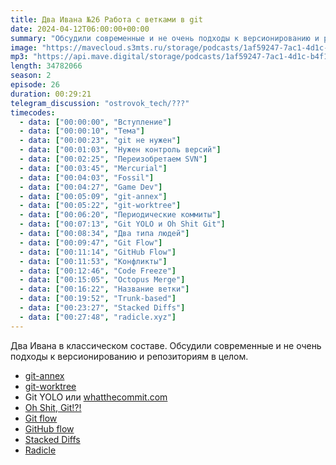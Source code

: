 ```yaml
---
title: Два Ивана №26 Работа с ветками в git
date: 2024-04-12T06:00:00+00:00
summary: "Обсудили современные и не очень подходы к версионированию и репозиториям в целом"
image: "https://mavecloud.s3mts.ru/storage/podcasts/1af59247-7ac1-4d1c-b4f1-fd950f3daf15/images/45ebe728-6914-472c-b889-9534e88ba109.jpg"
mp3: "https://api.mave.digital/storage/podcasts/1af59247-7ac1-4d1c-b4f1-fd950f3daf15/episodes/45ebe728-6914-472c-b889-9534e88ba109.mp3"
length: 34782066
season: 2
episode: 26
duration: 00:29:21
telegram_discussion: "ostrovok_tech/???"
timecodes:
  - data: ["00:00:00", "Вступление"]
  - data: ["00:00:10", "Тема"]
  - data: ["00:00:23", "git не нужен"]
  - data: ["00:01:03", "Нужен контроль версий"]
  - data: ["00:02:25", "Переизобретаем SVN"]
  - data: ["00:03:45", "Mercurial"]
  - data: ["00:04:03", "Fossil"]
  - data: ["00:04:27", "Game Dev"]
  - data: ["00:05:09", "git-annex"]
  - data: ["00:05:22", "git-worktree"]
  - data: ["00:06:20", "Периодические коммиты"]
  - data: ["00:07:13", "Git YOLO и Oh Shit Git"]
  - data: ["00:08:34", "Два типа людей"]
  - data: ["00:09:47", "Git Flow"]
  - data: ["00:11:14", "GitHub Flow"]
  - data: ["00:11:53", "Конфликты"]
  - data: ["00:12:46", "Code Freeze"]
  - data: ["00:15:05", "Octopus Merge"]
  - data: ["00:16:22", "Название ветки"]
  - data: ["00:19:52", "Trunk-based"]
  - data: ["00:23:27", "Stacked Diffs"]
  - data: ["00:27:48", "radicle.xyz"]
---
```


Два Ивана в классическом составе. Обсудили современные и не очень подходы к версионированию и репозиториям в целом.

<!-- links -->

- [git-annex](https://git-annex.branchable.com/)
- [git-worktree](https://git-scm.com/docs/git-worktree)
- Git YOLO или [whatthecommit.com](https://whatthecommit.com/)
- [Oh Shit, Git!?!](https://ohshitgit.com/)
- [Git flow](https://danielkummer.github.io/git-flow-cheatsheet/)
- [GitHub flow](https://docs.github.com/en/get-started/using-github/github-flow)
- [Stacked Diffs](https://newsletter.pragmaticengineer.com/p/stacked-diffs)
- [Radicle](https://radicle.xyz/)
